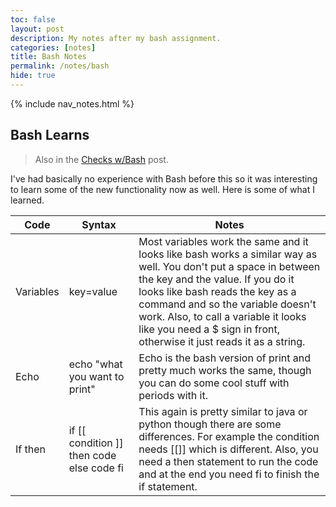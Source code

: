 ```yaml
---
toc: false
layout: post
description: My notes after my bash assignment.
categories: [notes]
title: Bash Notes
permalink: /notes/bash
hide: true
---
```


{% include nav_notes.html %}

## Bash Learns
> Also in the [Checks w/Bash](https://toby-leeder.github.io/CSPFastpages/newcode/2022/08/28/Checks.html) post.

I've had basically no experience with Bash before this so it was interesting to learn some of the new functionality now as well. Here is some of what I learned. 

| Code | Syntax | Notes |
|-|-|-|
| Variables | key=value | Most variables work the same and it looks like bash works a similar way as well. You don't put a space in between the key and the value. If you do it looks like bash reads the key as a command and so the variable doesn't work. Also, to call a variable it looks like you need a $ sign in front, otherwise it just reads it as a string. |
| Echo | echo "what you want to print" | Echo is the bash version of print and pretty much works the same, though you can do some cool stuff with periods with it. |
| If then | if [[ condition ]] then code else code fi | This again is pretty similar to java or python though there are some differences. For example the condition needs [[]] which is different. Also, you need a then statement to run the code and at the end you need fi to finish the if statement. |

